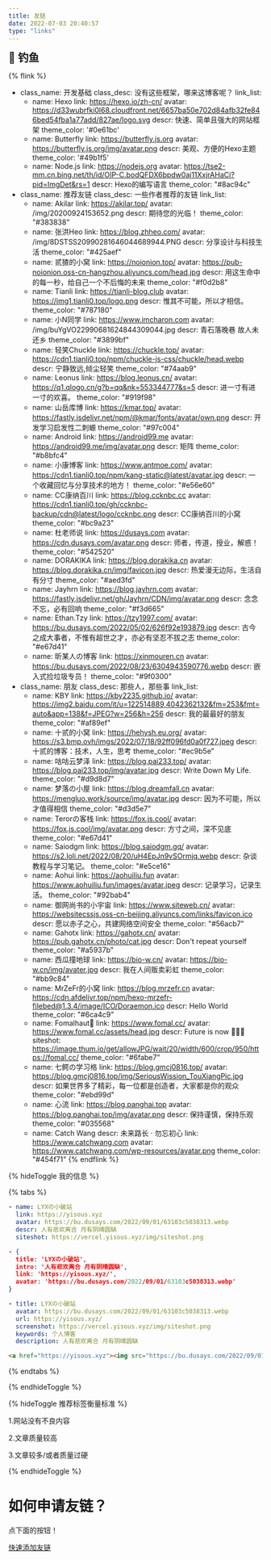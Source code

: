 ```yaml
---
title: 友链
date: 2022-07-03 20:40:57
type: "links"
---
```

<div class="title-h2-a">
  <div class="title-h2-a-left">
    <h2 style="padding-top: 0;margin:0.6rem 0 0.6rem;">🎣 钓鱼</h2><a class="random-post-start" href="javascript:fetchRandomPost();"><i class="fa-solid fa-arrow-rotate-right"></i></a>
  </div>
</div>
<div id="random-post"></div>

<link rel="stylesheet" type="text/css" href="https://cdn1.tianli0.top/gh/zhheo/JS-Heo@main/moments/random-friends-post.css">

<!-- - class_name: <a href="https://github.com/Rock-Candy-Tea">冰糖红茶 </a>
  class_desc: “冰糖红茶”博客魔改组织的大佬们
  link_list:
  - name: 小冰【冰】
    link: https://zfe.space/
    avatar: /img/20200904222157.png
    descr: 做个有梦想的人！
  - name: Akilar【糖】
    link: https://akilar.top/
    avatar: /img/20200924153652.png
    descr: 期待您的光临！
  - name: 张洪Heo【红】
    link: https://blog.zhheo.com/
    avatar: /img/8DSTSS20990281646044689944.PNG
    descr: 分享设计与科技生活
  - name: 贰猹【茶】
    link: https://noionion.top/
    avatar: /img/72645310.jpg
    descr: 用这生命中的每一秒，给自己一个不后悔的未来 -->












{% flink %}

- class_name: 开发基础
  class_desc: 没有这些框架，哪来这博客呢？
  link_list:
  - name: Hexo
    link: https://hexo.io/zh-cn/
    avatar: https://d33wubrfki0l68.cloudfront.net/6657ba50e702d84afb32fe846bed54fba1a77add/827ae/logo.svg
    descr: 快速、简单且强大的网站框架
    theme_color: '#0e61bc'
  - name: Butterfly
    link:  https://butterfly.js.org
    avatar: 	https://butterfly.js.org/img/avatar.png
    descr: 美观、方便的Hexo主题
    theme_color: '#49b1f5'
  - name: Node.js
    link:  https://nodejs.org
    avatar: https://tse2-mm.cn.bing.net/th/id/OIP-C.bodQFDX6bpdw0aj11XxjrAHaCi?pid=ImgDet&rs=1
    descr: Hexo的编写语言
    theme_color: "#8ac94c"
- class_name: 推荐友链
  class_desc: 一些作者推荐的友链
  link_list:
  - name: Akilar
    link: https://akilar.top/
    avatar: /img/20200924153652.png
    descr: 期待您的光临！
    theme_color: "#383838"
  - name: 张洪Heo
    link: https://blog.zhheo.com/
    avatar: /img/8DSTSS20990281646044689944.PNG
    descr: 分享设计与科技生活
    theme_color: "#425aef"
  - name: 贰猹的小窝
    link: https://noionion.top/
    avatar: https://pub-noionion.oss-cn-hangzhou.aliyuncs.com/head.jpg
    descr: 用这生命中的每一秒，给自己一个不后悔的未来
    theme_color: "#f0d2b8"
  - name: Tianli
    link: https://tianli-blog.club
    avatar: https://img1.tianli0.top/logo.png
    descr: 惟其不可能，所以才相信。
    theme_color: "#787180"
  - name: 小N同学
    link: https://www.imcharon.com
    avatar: /img/buYgVO22990681624844309044.jpg
    descr: 青石落晚巷 故人未还乡
    theme_color: "#3899bf"
  - name: 轻笑Chuckle
    link: https://chuckle.top/
    avatar: https://cdn1.tianli0.top/npm/chuckle-js-css/chuckle/head.webp
    descr: 宁静致远,倾尘轻笑
    theme_color: "#74aab9"
  - name: Leonus
    link: https://blog.leonus.cn/
    avatar: https://q1.qlogo.cn/g?b=qq&nk=553344777&s=5
    descr: 进一寸有进一寸的欢喜。
    theme_color: "#919f98"
  - name: 山岳库博
    link: https://kmar.top/
    avatar: https://fastly.jsdelivr.net/npm/@kmar/fonts/avatar/own.png
    descr: 开发学习启发性二刺螈
    theme_color: "#97c004"
  - name: Android
    link: https://android99.me
    avatar: https://android99.me/img/avatar.png
    descr: 矩阵
    theme_color: "#b8bfc4"
  - name: 小康博客
    link: https://www.antmoe.com/
    avatar: https://cdn1.tianli0.top/npm/kang-static@latest/avatar.jpg
    descr: 一个收藏回忆与分享技术的地方！
    theme_color: "#e56e60"
  - name: CC康纳百川
    link: https://blog.ccknbc.cc
    avatar: https://cdn1.tianli0.top/gh/ccknbc-backup/cdn@latest/logo/ccknbc.png
    descr: CC康纳百川的小窝
    theme_color: "#bc9a23"
  - name: 杜老师说
    link: https://dusays.com
    avatar: https://cdn.dusays.com/avatar.png
    descr: 师者，传道，授业，解惑！
    theme_color: "#542520"
  - name: DORAKIKA
    link: https://blog.dorakika.cn
    avatar: https://blog.dorakika.cn/img/favicon.jpg
    descr: 热爱漫无边际，生活自有分寸
    theme_color: "#aed3fd"
  - name: Jayhrn
    link: https://blog.jayhrn.com
    avatar: https://fastly.jsdelivr.net/gh/Jayhrn/CDN/img/avatar.png
    descr: 念念不忘，必有回响
    theme_color: "#f3d665"
  - name: Ethan.Tzy
    link: https://tzy1997.com/
    avatar: https://bu.dusays.com/2022/05/02/626f92e193879.jpg
    descr: 古今之成大事者，不惟有超世之才，亦必有坚忍不拔之志
    theme_color: "#e67d41"
  - name: 昕某人の博客
    link: https://xinmouren.cn
    avatar: https://bu.dusays.com/2022/08/23/6304943590776.webp
    descr: 嵌入式捡垃圾专员！
    theme_color: "#9f0300"
- class_name: 朋友
  class_desc: 那些人，那些事
  link_list:
  - name: KBY
    link: https://kby2235.github.io/
    avatar: https://img2.baidu.com/it/u=122514889,4042362132&fm=253&fmt=auto&app=138&f=JPEG?w=256&h=256
    descr: 我的最最好的朋友
    theme_color: "#af89ef"
  - name: 十贰的小窝
    link: https://hehysh.eu.org/
    avatar: https://s3.bmp.ovh/imgs/2022/07/18/92ff096fd0a0f727.jpeg
    descr: 十贰的博客：技术，人生，思考
    theme_color: "#ec9b5e"
  - name: 咕咕云梦泽
    link: https://blog.pai233.top/
    avatar: https://blog.pai233.top/img/avatar.jpg
    descr: Write Down My Life.
    theme_color: "#d9d8d7"
  - name: 梦落の小屋
    link: https://blog.dreamfall.cn
    avatar: https://mengluo.work/source/img/avatar.jpg
    descr: 因为不可能，所以才值得相信
    theme_color: "#d3d5e7"
  - name: Terorの客栈
    link: https://fox.js.cool/
    avatar: https://fox.js.cool/img/avatar.png
    descr: 方寸之间，深不见底
    theme_color: "#e67d41"
  - name: Saiodgm
    link: https://blog.saiodgm.gq/
    avatar: https://s2.loli.net/2022/08/20/uH4EpJn9vSOrmjq.webp
    descr: 杂谈教程与学习笔记。
    theme_color: "#e5ce16"
  - name: Aohui
    link: https://aohuiliu.fun
    avatar: https://www.aohuiliu.fun/images/avatar.jpeg
    descr: 记录学习，记录生活。
    theme_color: "#92bab4"
  - name: 御网尚书的小宇宙
    link: https://www.siteweb.cn/
    avatar: https://websitecssjs.oss-cn-beijing.aliyuncs.com/links/favicon.ico
    descr: 愿以赤子之心，共建网络空间安全
    theme_color: "#56acb7"
  - name: Gahotx
    link: https://gahotx.cn/
    avatar: https://pub.gahotx.cn/photo/cat.jpg
    descr: Don't repeat yourself
    theme_color: "#a5937b"
  - name: 西瓜撞地球
    link: https://bio-w.cn/
    avatar: https://bio-w.cn/img/avater.jpg
    descr: 我在人间贩卖彩虹
    theme_color: "#bb9c84"
  - name: MrZeFr的小窝
    link: https://blog.mrzefr.cn
    avatar: https://cdn.afdelivr.top/npm/hexo-mrzefr-filebed@1.3.4/image/ICO/Doraemon.ico
    descr: Hello World
    theme_color: "#6ca4c9"
  - name: Fomalhaut🥝
    link: https://www.fomal.cc/
    avatar: https://www.fomal.cc/assets/head.jpg
    descr: Future is now 🍭🍭🍭
    siteshot: https://image.thum.io/get/allowJPG/wait/20/width/600/crop/950/https://fomal.cc/
    theme_color: "#6fabe7"
  - name: 七鳄の学习格
    link: https://blog.gmcj0816.top/
    avatar: https://blog.gmcj0816.top/img/SeriousWission_TouXiangPic.jpg
    descr: 如果世界多了精彩，每一位都是创造者，大家都是你的观众
    theme_color: "#ebd99d"
  - name: 心流
    link: https://blog.panghai.top
    avatar: https://blog.panghai.top/img/avatar.png
    descr: 保持谨慎，保持乐观
    theme_color: "#035568"
  - name: Catch Wang
    descr: 未来路长 · 勿忘初心
    link: https://www.catchwang.com
    avatar: https://www.catchwang.com/wp-resources/avatar.png
    theme_color: "#454f71"
{% endflink %}


{% hideToggle 我的信息 %}

{% tabs  %}
<!-- tab Butterfly & MengD -->
```yaml
- name: LYXの小破站
  link: https://yisous.xyz
  avatar: https://bu.dusays.com/2022/09/01/63103c5038313.webp
  descr: 人有悲欢离合 月有阴晴圆缺
  siteshot: https://vercel.yisous.xyz/img/siteshot.png
```
<!-- endtab -->

<!-- tab fluid -->
```json
- {
  title: 'LYXの小破站',
  intro: '人有悲欢离合 月有阴晴圆缺',
  link: 'https://yisous.xyz/',
  avatar: 'https://bu.dusays.com/2022/09/01/63103c5038313.webp'
}
```
<!-- endtab -->

<!-- tab volantis -->
```yaml
- title: LYXの小破站
  avatar: https://bu.dusays.com/2022/09/01/63103c5038313.webp
  url: https://yisous.xyz/
  screenshot: https://vercel.yisous.xyz/img/siteshot.png
  keywords: 个人博客
  description: 人有悲欢离合 月有阴晴圆缺
```
<!-- endtab -->

<!-- tab html -->
```html
<a href="https://yisous.xyz"><img src="https://bu.dusays.com/2022/09/01/63103c5038313.webp" alt="avatar">LYXの小破站</a>
```
<!-- endtab -->

{% endtabs  %}

{% endhideToggle %}

{% hideToggle 推荐标签衡量标准 %}

1.网站没有不良内容

2.文章质量较高

3.文章较多/或者质量过硬

{% endhideToggle %}

<h1>如何申请友链？</h1>

点下面的按钮！
<script type="text/javascript" src="https://cdn1.tianli0.top/npm/jquery@latest/dist/jquery.min.js"></script>
<script src = "/js/randomFriend.js"></script>

<a href="javascript:void(0)" onclick="addflink()">快速添加友链</a>
